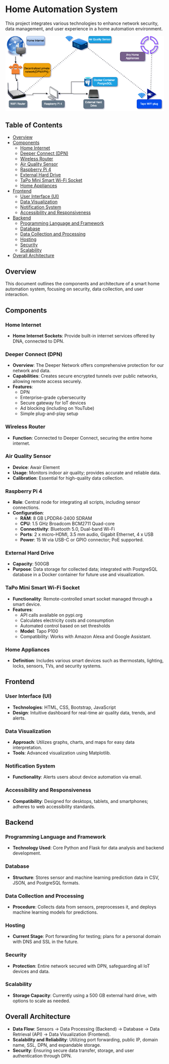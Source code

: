 # Home Automation System

This project integrates various technologies to enhance network security, data management, and user experience in a home automation environment.

![Alt text](app/static/img/sensor_setup.png)


## Table of Contents

- [Overview](#overview)
- [Components](#components)
  - [Home Internet](#home-internet)
  - [Deeper Connect (DPN)](#deeper-connect-dpn)
  - [Wireless Router](#wireless-router)
  - [Air Quality Sensor](#air-quality-sensor)
  - [Raspberry Pi 4](#raspberry-pi-4)
  - [External Hard Drive](#external-hard-drive)
  - [TaPo Mini Smart Wi-Fi Socket](#tapo-mini-smart-wi-fi-socket)
  - [Home Appliances](#home-appliances)
- [Frontend](#frontend)
  - [User Interface (UI)](#user-interface-ui)
  - [Data Visualization](#data-visualization)
  - [Notification System](#notification-system)
  - [Accessibility and Responsiveness](#accessibility-and-responsiveness)
- [Backend](#backend)
  - [Programming Language and Framework](#programming-language-and-framework)
  - [Database](#database)
  - [Data Collection and Processing](#data-collection-and-processing)
  - [Hosting](#hosting)
  - [Security](#security)
  - [Scalability](#scalability)
- [Overall Architecture](#overall-architecture)

## Overview

This document outlines the components and architecture of a smart home automation system, focusing on security, data collection, and user interaction.

## Components

### Home Internet
- **Home Internet Sockets**: Provide built-in internet services offered by DNA, connected to DPN.

### Deeper Connect (DPN)
- **Overview**: The Deeper Network offers comprehensive protection for our network and data.
- **Capabilities**: Creates secure encrypted tunnels over public networks, allowing remote access securely.
- **Features**:
  - DPN
  - Enterprise-grade cybersecurity
  - Secure gateway for IoT devices
  - Ad blocking (including on YouTube)
  - Simple plug-and-play setup

### Wireless Router
- **Function**: Connected to Deeper Connect, securing the entire home internet.

### Air Quality Sensor
- **Device**: Awair Element
- **Usage**: Monitors indoor air quality; provides accurate and reliable data.
- **Calibration**: Essential for high-quality data collection.

### Raspberry Pi 4
- **Role**: Central node for integrating all scripts, including sensor connections.
- **Configuration**:
  - **RAM**: 8 GB LPDDR4-2400 SDRAM
  - **CPU**: 1.5 GHz Broadcom BCM2711 Quad-core
  - **Connectivity**: Bluetooth 5.0, Dual-band Wi-Fi
  - **Ports**: 2 x micro-HDMI, 3.5 mm audio, Gigabit Ethernet, 4 x USB
  - **Power**: 15 W via USB-C or GPIO connector; PoE supported.

### External Hard Drive
- **Capacity**: 500GB
- **Purpose**: Data storage for collected data; integrated with PostgreSQL database in a Docker container for future use and visualization.

### TaPo Mini Smart Wi-Fi Socket
- **Functionality**: Remote-controlled smart socket managed through a smart device.
- **Features**:
  - API calls available on pypi.org
  - Calculates electricity costs and consumption
  - Automated control based on set thresholds
  - **Model**: Tapo P100
  - Compatibility: Works with Amazon Alexa and Google Assistant.

### Home Appliances
- **Definition**: Includes various smart devices such as thermostats, lighting, locks, sensors, TVs, and security systems.

## Frontend

### User Interface (UI)
- **Technologies**: HTML, CSS, Bootstrap, JavaScript
- **Design**: Intuitive dashboard for real-time air quality data, trends, and alerts.

### Data Visualization
- **Approach**: Utilizes graphs, charts, and maps for easy data interpretation.
- **Tools**: Advanced visualization using Matplotlib.

### Notification System
- **Functionality**: Alerts users about device automation via email.

### Accessibility and Responsiveness
- **Compatibility**: Designed for desktops, tablets, and smartphones; adheres to web accessibility standards.

## Backend

### Programming Language and Framework
- **Technology Used**: Core Python and Flask for data analysis and backend development.

### Database
- **Structure**: Stores sensor and machine learning prediction data in CSV, JSON, and PostgreSQL formats.

### Data Collection and Processing
- **Procedure**: Collects data from sensors, preprocesses it, and deploys machine learning models for predictions.

### Hosting
- **Current Stage**: Port forwarding for testing; plans for a personal domain with DNS and SSL in the future.

### Security
- **Protection**: Entire network secured with DPN, safeguarding all IoT devices and data.

### Scalability
- **Storage Capacity**: Currently using a 500 GB external hard drive, with options to scale as needed.

## Overall Architecture
- **Data Flow**: Sensors → Data Processing (Backend) → Database → Data Retrieval (API) → Data Visualization (Frontend).
- **Scalability and Reliability**: Utilizing port forwarding, public IP, domain name, SSL, DPN, and expandable storage.
- **Security**: Ensuring secure data transfer, storage, and user authentication through DPN.
